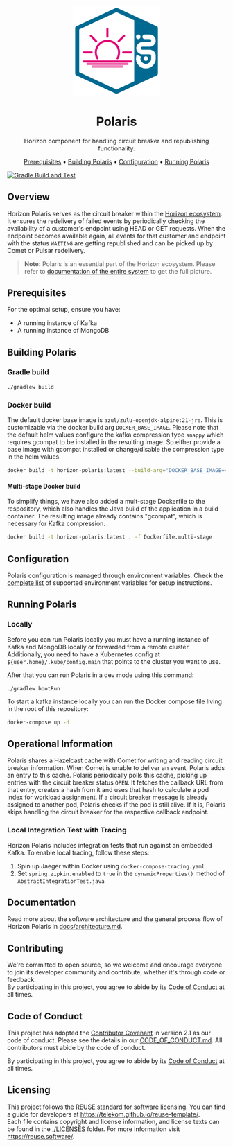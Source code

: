 <!--
Copyright 2024 Deutsche Telekom IT GmbH

SPDX-License-Identifier: Apache-2.0
-->

<p align="center">
  <img src="docs/img/Horizon.svg" alt="Polaris logo" width="200">
  <h1 align="center">Polaris</h1>
</p>

<p align="center">
  Horizon component for handling circuit breaker and republishing functionality.
</p>

<p align="center">
  <a href="#prerequisites">Prerequisites</a> •
  <a href="#building-polaris">Building Polaris</a> •
  <a href="#configuration">Configuration</a> •
  <a href="#running-polaris">Running Polaris</a>
</p>

<!--
[![REUSE status](https://api.reuse.software/badge/github.com/telekom/pubsub-horizon-polaris)](https://api.reuse.software/info/github.com/telekom/pubsub-horizon-polaris)
-->
[![Gradle Build and Test](https://github.com/telekom/pubsub-horizon-polaris/actions/workflows/gradle-build.yml/badge.svg)](https://github.com/telekom/pubsub-horizon-polaris/actions/workflows/gradle-build.yml)

## Overview

Horizon Polaris serves as the circuit breaker within the [Horizon ecosystem](https://github.com/telekom/pubsub-horizon). It ensures the redelivery of failed events by periodically checking the availability of a customer's endpoint using HEAD or GET requests. When the endpoint becomes available again, all events for that customer and endpoint with the status `WAITING` are getting republished and can be picked up by Comet or Pulsar redelivery.

> **Note:** Polaris is an essential part of the Horizon ecosystem. Please refer to [documentation of the entire system](https://github.com/telekom/pubsub-horizon) to get the full picture.

## Prerequisites
For the optimal setup, ensure you have:

- A running instance of Kafka
- A running instance of MongoDB

## Building Polaris

### Gradle build

```bash
./gradlew build
```

### Docker build

The default docker base image is `azul/zulu-openjdk-alpine:21-jre`. This is customizable via the docker build arg `DOCKER_BASE_IMAGE`.
Please note that the default helm values configure the kafka compression type `snappy` which requires gcompat to be installed in the resulting image.
So either provide a base image with gcompat installed or change/disable the compression type in the helm values.

```bash
docker build -t horizon-polaris:latest --build-arg="DOCKER_BASE_IMAGE=<myjvmbaseimage:1.0.0>" . 
```

#### Multi-stage Docker build

To simplify things, we have also added a mult-stage Dockerfile to the respository, which also handles the Java build of the application in a build container. The resulting image already contains "gcompat", which is necessary for Kafka compression.

```bash
docker build -t horizon-polaris:latest . -f Dockerfile.multi-stage 
```

## Configuration
Polaris configuration is managed through environment variables. Check the [complete list](docs/environment-variables.md) of supported environment variables for setup instructions.

## Running Polaris
### Locally
Before you can run Polaris locally you must have a running instance of Kafka and MongoDB locally or forwarded from a remote cluster.
Additionally, you need to have a Kubernetes config at `${user.home}/.kube/config.main` that points to the cluster you want to use.

After that you can run Polaris in a dev mode using this command:
```shell
./gradlew bootRun
```

To start a kafka instance locally you can run the Docker compose file living in the root of this repository:

```bash
docker-compose up -d
```

## Operational Information

Polaris shares a Hazelcast cache with Comet for writing and reading circuit breaker information. When Comet is unable to deliver an event, Polaris adds an entry to this cache. Polaris periodically polls this cache, picking up entries with the circuit breaker status `OPEN`. It fetches the callback URL from that entry, creates a hash from it and uses that hash to calculate a pod index for workload assignment. If a circuit breaker message is already assigned to another pod, Polaris checks if the pod is still alive. If it is, Polaris skips handling the circuit breaker for the respective callback endpoint.

### Local Integration Test with Tracing

Horizon Polaris includes integration tests that run against an embedded Kafka. To enable local tracing, follow these steps:

1. Spin up Jaeger within Docker using `docker-compose-tracing.yaml`
2. Set `spring.zipkin.enabled` to `true` in the `dynamicProperties()` method of `AbstractIntegrationTest.java`

## Documentation

Read more about the software architecture and the general process flow of Horizon Polaris in [docs/architecture.md](docs/architecture.md).

## Contributing

We're committed to open source, so we welcome and encourage everyone to join its developer community and contribute, whether it's through code or feedback.  
By participating in this project, you agree to abide by its [Code of Conduct](./CODE_OF_CONDUCT.md) at all times.

## Code of Conduct

This project has adopted the [Contributor Covenant](https://www.contributor-covenant.org/) in version 2.1 as our code of conduct. Please see the details in our [CODE_OF_CONDUCT.md](CODE_OF_CONDUCT.md). All contributors must abide by the code of conduct.

By participating in this project, you agree to abide by its [Code of Conduct](./CODE_OF_CONDUCT.md) at all times.

## Licensing

This project follows the [REUSE standard for software licensing](https://reuse.software/). You can find a guide for developers at https://telekom.github.io/reuse-template/.   
Each file contains copyright and license information, and license texts can be found in the [./LICENSES](./LICENSES) folder. For more information visit https://reuse.software/.
